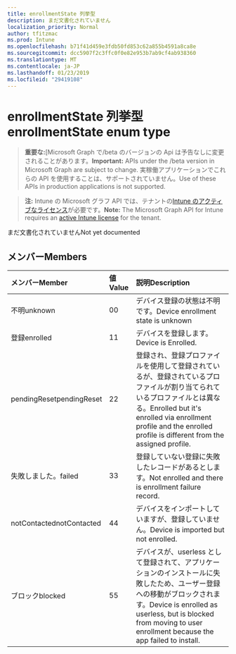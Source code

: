 ```yaml
---
title: enrollmentState 列挙型
description: まだ文書化されていません
localization_priority: Normal
author: tfitzmac
ms.prod: Intune
ms.openlocfilehash: b71f41d459e3fdb50fd853c62a855b4591a8ca8e
ms.sourcegitcommit: dcc5907f2c3ffc0f0e82e953b7ab9cf4ab938360
ms.translationtype: MT
ms.contentlocale: ja-JP
ms.lasthandoff: 01/23/2019
ms.locfileid: "29419108"
---
```

# <a name="enrollmentstate-enum-type"></a><span data-ttu-id="d699f-103">enrollmentState 列挙型</span><span class="sxs-lookup"><span data-stu-id="d699f-103">enrollmentState enum type</span></span>

> <span data-ttu-id="d699f-104">**重要な:**[Microsoft Graph で/beta のバージョンの Api は予告なしに変更されることがあります。</span><span class="sxs-lookup"><span data-stu-id="d699f-104">**Important:** APIs under the /beta version in Microsoft Graph are subject to change.</span></span> <span data-ttu-id="d699f-105">実稼働アプリケーションでこれらの API を使用することは、サポートされていません。</span><span class="sxs-lookup"><span data-stu-id="d699f-105">Use of these APIs in production applications is not supported.</span></span>

> <span data-ttu-id="d699f-106">**注:** Intune の Microsoft グラフ API では、テナントの[Intune のアクティブなライセンス](https://go.microsoft.com/fwlink/?linkid=839381)が必要です。</span><span class="sxs-lookup"><span data-stu-id="d699f-106">**Note:** The Microsoft Graph API for Intune requires an [active Intune license](https://go.microsoft.com/fwlink/?linkid=839381) for the tenant.</span></span>

<span data-ttu-id="d699f-107">まだ文書化されていません</span><span class="sxs-lookup"><span data-stu-id="d699f-107">Not yet documented</span></span>

## <a name="members"></a><span data-ttu-id="d699f-108">メンバー</span><span class="sxs-lookup"><span data-stu-id="d699f-108">Members</span></span>
|<span data-ttu-id="d699f-109">メンバー</span><span class="sxs-lookup"><span data-stu-id="d699f-109">Member</span></span>|<span data-ttu-id="d699f-110">値</span><span class="sxs-lookup"><span data-stu-id="d699f-110">Value</span></span>|<span data-ttu-id="d699f-111">説明</span><span class="sxs-lookup"><span data-stu-id="d699f-111">Description</span></span>|
|:---|:---|:---|
|<span data-ttu-id="d699f-112">不明</span><span class="sxs-lookup"><span data-stu-id="d699f-112">unknown</span></span>|<span data-ttu-id="d699f-113">0</span><span class="sxs-lookup"><span data-stu-id="d699f-113">0</span></span>|<span data-ttu-id="d699f-114">デバイス登録の状態は不明です。</span><span class="sxs-lookup"><span data-stu-id="d699f-114">Device enrollment state is unknown</span></span>|
|<span data-ttu-id="d699f-115">登録</span><span class="sxs-lookup"><span data-stu-id="d699f-115">enrolled</span></span>|<span data-ttu-id="d699f-116">1</span><span class="sxs-lookup"><span data-stu-id="d699f-116">1</span></span>|<span data-ttu-id="d699f-117">デバイスを登録します。</span><span class="sxs-lookup"><span data-stu-id="d699f-117">Device is Enrolled.</span></span>|
|<span data-ttu-id="d699f-118">pendingReset</span><span class="sxs-lookup"><span data-stu-id="d699f-118">pendingReset</span></span>|<span data-ttu-id="d699f-119">2</span><span class="sxs-lookup"><span data-stu-id="d699f-119">2</span></span>|<span data-ttu-id="d699f-120">登録され、登録プロファイルを使用して登録されているが、登録されているプロファイルが割り当てられているプロファイルとは異なる。</span><span class="sxs-lookup"><span data-stu-id="d699f-120">Enrolled but it's enrolled via enrollment profile and the enrolled profile is different from the assigned profile.</span></span>|
|<span data-ttu-id="d699f-121">失敗しました。</span><span class="sxs-lookup"><span data-stu-id="d699f-121">failed</span></span>|<span data-ttu-id="d699f-122">3</span><span class="sxs-lookup"><span data-stu-id="d699f-122">3</span></span>|<span data-ttu-id="d699f-123">登録していない登録に失敗したレコードがあるとします。</span><span class="sxs-lookup"><span data-stu-id="d699f-123">Not enrolled and there is enrollment failure record.</span></span>|
|<span data-ttu-id="d699f-124">notContacted</span><span class="sxs-lookup"><span data-stu-id="d699f-124">notContacted</span></span>|<span data-ttu-id="d699f-125">4</span><span class="sxs-lookup"><span data-stu-id="d699f-125">4</span></span>|<span data-ttu-id="d699f-126">デバイスをインポートしていますが、登録していません。</span><span class="sxs-lookup"><span data-stu-id="d699f-126">Device is imported but not enrolled.</span></span>|
|<span data-ttu-id="d699f-127">ブロック</span><span class="sxs-lookup"><span data-stu-id="d699f-127">blocked</span></span>|<span data-ttu-id="d699f-128">5</span><span class="sxs-lookup"><span data-stu-id="d699f-128">5</span></span>|<span data-ttu-id="d699f-129">デバイスが、userless として登録されて、アプリケーションのインストールに失敗したため、ユーザー登録への移動がブロックされます。</span><span class="sxs-lookup"><span data-stu-id="d699f-129">Device is enrolled as userless, but is blocked from moving to user enrollment because the app failed to install.</span></span>|




